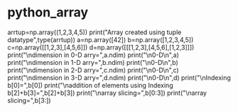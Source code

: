 # python_array
arrtup=np.array((1,2,3,4,5))
print("Array created using tuple datatype",type(arrtup))
a=np.array([42])
b=np.array([1,2,3,4,5])
c=np.array([[1,2,3],[4,5,6]])
d=np.array([[[1,2,3],[4,5,6],[1,2,3]]])
print("\ndimension in 0-D arry=",a.ndim)
print("\n0-D\n",a)
print("\ndimension in 1-D arry=",b.ndim)
print("\n0-D\n",b)
print("\ndimension in 2-D arry=",c.ndim)
print("\n0-D\n",c)
print("\ndimension in 3-D arry=",d.ndim)
print("\n0-D\n",d)
print("\nIndexing b[0]=",b[0])
print("\naddition of elements using Indexing b[2]+b[3]=",b[2]+b[3])
print("\narray slicing=",b[0:3])
print("\narray slicing=",b[3:])
